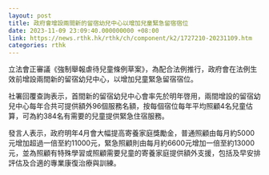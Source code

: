 ```yaml
---
layout: post
title: 政府會增設兩間新的留宿幼兒中心以增加兒童緊急留宿宿位
date: 2023-11-09 23:09:40.000000000 +08:00
link: https://news.rthk.hk/rthk/ch/component/k2/1727210-20231109.htm
categories: rthk
---
```


立法會正審議《強制舉報虐待兒童條例草案》，為配合法例推行，政府會在法例生效前增設兩間新的留宿幼兒中心，以增加兒童緊急留宿宿位。

社署回覆查詢表示，首間新的留宿幼兒中心會率先於明年啓用，兩間增設的留宿幼兒中心每年合共可提供額外96個服務名額，按每個宿位每年平均照顧4名兒童估算，可為約384名有需要的兒童提供緊急住宿服務。

發言人表示，政府明年4月會大幅提高寄養家庭獎勵金，普通照顧由每月約5000元增加超過一倍至約11000元，緊急照顧則由每月約6600元增加一倍至約13000元，並為照顧有特殊學習或照顧需要兒童的寄養家庭提供額外支援，包括及早安排評估及合適的專業康復治療與訓練。
